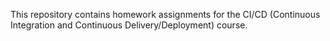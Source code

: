 This repository contains homework assignments for the CI/CD (Continuous Integration and Continuous Delivery/Deployment) course.
